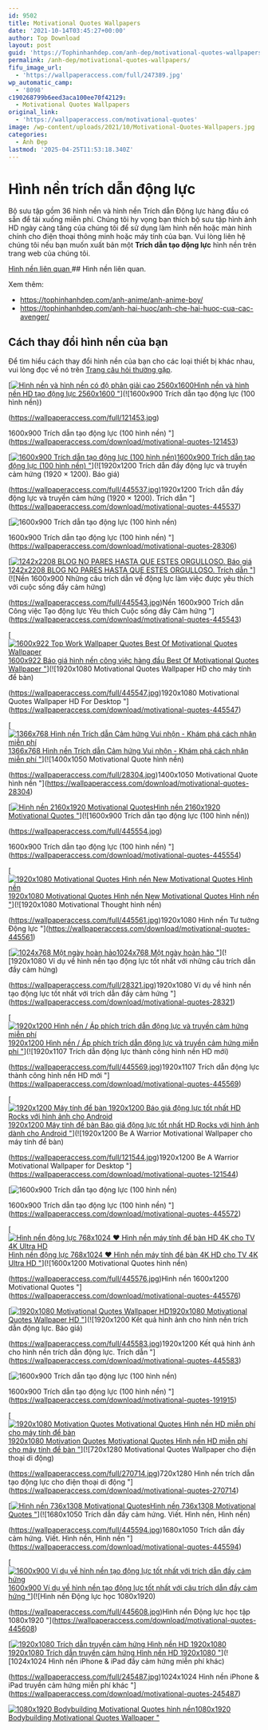 ```yaml
---
id: 9502
title: Motivational Quotes Wallpapers
date: '2021-10-14T03:45:27+00:00'
author: Top Download
layout: post
guid: 'https://Tophinhanhdep.com/anh-dep/motivational-quotes-wallpapers/'
permalink: /anh-dep/motivational-quotes-wallpapers/
fifu_image_url:
  - 'https://wallpaperaccess.com/full/247389.jpg'
wp_automatic_camp:
  - '8098'
c190268799b6eed3aca100ee70f42129:
  - Motivational Quotes Wallpapers
original_link:
  - 'https://wallpaperaccess.com/motivational-quotes'
image: /wp-content/uploads/2021/10/Motivational-Quotes-Wallpapers.jpg
categories:
  - Ảnh Đẹp
lastmod: '2025-04-25T11:53:18.340Z'
---
```

# Hình nền trích dẫn động lực

Bộ sưu tập gồm 36 hình nền và hình nền Trích dẫn Động lực hàng đầu có sẵn để tải xuống miễn phí. Chúng tôi hy vọng bạn thích bộ sưu tập hình ảnh HD ngày càng tăng của chúng tôi để sử dụng làm hình nền hoặc màn hình chính cho điện thoại thông minh hoặc máy tính của bạn. Vui lòng liên hệ chúng tôi nếu bạn muốn xuất bản một **Trích dẫn tạo động lực** hình nền trên trang web của chúng tôi.

[Hình nền liên quan ](#related) ## Hình nền liên quan.

   
 Xem thêm:

   
- <https://tophinhanhdep.com/anh-anime/anh-anime-boy/>
- <https://tophinhanhdep.com/anh-hai-huoc/anh-che-hai-huoc-cua-cac-avenger/>

## Cách thay đổi hình nền của bạn

Để tìm hiểu cách thay đổi hình nền của bạn cho các loại thiết bị khác nhau, vui lòng đọc về nó trên [Trang câu hỏi thường gặp](https://tophinhanhdep.com/faq/).

  
[[![Hình nền và hình nền có độ phân giải cao 2560x1600](https://wallpaperaccess.com/full/247389.jpg)Hình nền và hình nền HD tạo động lực 2560x1600 "](https://wallpaperaccess.com/download/motivational-quotes-247389)](![1600x900 Trích dẫn tạo động lực (100 hình nền))

(https://wallpaperaccess.com/full/121453.jpg)

1600x900 Trích dẫn tạo động lực (100 hình nền) "](https://wallpaperaccess.com/download/motivational-quotes-121453)

[[![1600x900 Trích dẫn tạo động lực (100 hình nền)](https://wallpaperaccess.com/full/230961.jpg)1600x900 Trích dẫn tạo động lực (100 hình nền) "](https://wallpaperaccess.com/download/motivational-quotes-230961)](![1920x1200 Trích dẫn đầy động lực và truyền cảm hứng (1920 × 1200).  Báo giá)

(https://wallpaperaccess.com/full/445537.jpg)1920x1200 Trích dẫn đầy động lực và truyền cảm hứng (1920 × 1200). Trích dẫn "](https://wallpaperaccess.com/download/motivational-quotes-445537)

[![1600x900 Trích dẫn tạo động lực (100 hình nền)](https://wallpaperaccess.com/full/28306.jpg)

1600x900 Trích dẫn tạo động lực (100 hình nền) "](https://wallpaperaccess.com/download/motivational-quotes-28306)

[[![1242x2208 BLOG NO PARES HASTA QUE ESTES ORGULLOSO.  Báo giá](https://wallpaperaccess.com/full/28307.jpg)1242x2208 BLOG NO PARES HASTA QUE ESTES ORGULLOSO. Trích dẫn "](https://wallpaperaccess.com/download/motivational-quotes-28307)](![Nền 1600x900 Những câu trích dẫn về động lực làm việc được yêu thích với cuộc sống đầy cảm hứng)

(https://wallpaperaccess.com/full/445543.jpg)Nền 1600x900 Trích dẫn Công việc Tạo động lực Yêu thích Cuộc sống đầy Cảm hứng "](https://wallpaperaccess.com/download/motivational-quotes-445543)

[[![1600x922 Top Work Wallpaper Quotes Best Of Motivational Quotes Wallpaper](https://wallpaperaccess.com/full/445544.jpg)1600x922 Báo giá hình nền công việc hàng đầu Best Of Motivational Quotes Wallpaper "](https://wallpaperaccess.com/download/motivational-quotes-445544)](![1920x1080 Motivational Quotes Wallpaper HD cho máy tính để bàn)

(https://wallpaperaccess.com/full/445547.jpg)1920x1080 Motivational Quotes Wallpaper HD For Desktop "](https://wallpaperaccess.com/download/motivational-quotes-445547)

[[![1366x768 Hình nền Trích dẫn Cảm hứng Vui nhộn - Khám phá cách nhận miễn phí](https://wallpaperaccess.com/full/445549.jpg)1366x768 Hình nền Trích dẫn Cảm hứng Vui nhộn - Khám phá cách nhận miễn phí "](https://wallpaperaccess.com/download/motivational-quotes-445549)](![1400x1050 Motivational Quote hình nền)

(https://wallpaperaccess.com/full/28304.jpg)1400x1050 Motivational Quote hình nền "](https://wallpaperaccess.com/download/motivational-quotes-28304)

[[![Hình nền 2160x1920 Motivational Quotes](https://wallpaperaccess.com/full/445552.jpg)Hình nền 2160x1920 Motivational Quotes "](https://wallpaperaccess.com/download/motivational-quotes-445552)](![1600x900 Trích dẫn tạo động lực (100 hình nền))

(https://wallpaperaccess.com/full/445554.jpg)

1600x900 Trích dẫn tạo động lực (100 hình nền) "](https://wallpaperaccess.com/download/motivational-quotes-445554)

[[![1920x1080 Motivational Quotes Hình nền New Motivational Quotes Hình nền](https://wallpaperaccess.com/full/445558.jpg)1920x1080 Motivational Quotes Hình nền New Motivational Quotes Hình nền "](https://wallpaperaccess.com/download/motivational-quotes-445558)](![1920x1080 Motivational Thought hình nền)

(https://wallpaperaccess.com/full/445561.jpg)1920x1080 Hình nền Tư tưởng Động lực "](https://wallpaperaccess.com/download/motivational-quotes-445561)

[[![1024x768 Một ngày hoàn hảo](https://wallpaperaccess.com/full/445566.jpg)1024x768 Một ngày hoàn hảo "](https://wallpaperaccess.com/download/motivational-quotes-445566)](![1920x1080 Ví dụ về hình nền tạo động lực tốt nhất với những câu trích dẫn đầy cảm hứng)

(https://wallpaperaccess.com/full/28321.jpg)1920x1080 Ví dụ về hình nền tạo động lực tốt nhất với trích dẫn đầy cảm hứng "](https://wallpaperaccess.com/download/motivational-quotes-28321)

[[![1920x1200 Hình nền / Áp phích trích dẫn động lực và truyền cảm hứng miễn phí](https://wallpaperaccess.com/full/28327.jpg)1920x1200 Hình nền / Áp phích trích dẫn động lực và truyền cảm hứng miễn phí "](https://wallpaperaccess.com/download/motivational-quotes-28327)](![1920x1107 Trích dẫn động lực thành công hình nền HD mới)

(https://wallpaperaccess.com/full/445569.jpg)1920x1107 Trích dẫn động lực thành công hình nền HD mới "](https://wallpaperaccess.com/download/motivational-quotes-445569)

[[![1920x1200 Máy tính để bàn 1920x1200 Báo giá động lực tốt nhất HD Rocks với hình ảnh cho Android](https://wallpaperaccess.com/full/445570.jpg)1920x1200 Máy tính để bàn Báo giá động lực tốt nhất HD Rocks với hình ảnh dành cho Android "](https://wallpaperaccess.com/download/motivational-quotes-445570)](![1920x1200 Be A Warrior Motivational Wallpaper cho máy tính để bàn)

(https://wallpaperaccess.com/full/121544.jpg)1920x1200 Be A Warrior Motivational Wallpaper for Desktop "](https://wallpaperaccess.com/download/motivational-quotes-121544)

[![1600x900 Trích dẫn tạo động lực (100 hình nền)](https://wallpaperaccess.com/full/445572.jpg)

1600x900 Trích dẫn tạo động lực (100 hình nền) "](https://wallpaperaccess.com/download/motivational-quotes-445572)

[[![Hình nền động lực 768x1024 ❤ Hình nền máy tính để bàn HD 4K cho TV 4K Ultra HD](https://wallpaperaccess.com/full/245491.jpg)Hình nền động lực 768x1024 ❤ Hình nền máy tính để bàn 4K HD cho TV 4K Ultra HD "](https://wallpaperaccess.com/download/motivational-quotes-245491)](![1600x1200 Motivational Quotes hình nền)

(https://wallpaperaccess.com/full/445576.jpg)Hình nền 1600x1200 Motivational Quotes "](https://wallpaperaccess.com/download/motivational-quotes-445576)

[[![1920x1080 Motivational Quotes Wallpaper HD](https://wallpaperaccess.com/full/445581.jpg)1920x1080 Motivational Quotes Wallpaper HD "](https://wallpaperaccess.com/download/motivational-quotes-445581)](![1920x1200 Kết quả hình ảnh cho hình nền trích dẫn động lực.  Báo giá)

(https://wallpaperaccess.com/full/445583.jpg)1920x1200 Kết quả hình ảnh cho hình nền trích dẫn động lực. Trích dẫn "](https://wallpaperaccess.com/download/motivational-quotes-445583)

[![1600x900 Trích dẫn tạo động lực (100 hình nền)](https://wallpaperaccess.com/full/191915.jpg)

1600x900 Trích dẫn tạo động lực (100 hình nền) "](https://wallpaperaccess.com/download/motivational-quotes-191915)

[[![1920x1080 Motivation Quotes Motivational Quotes Hình nền HD miễn phí cho máy tính để bàn](https://wallpaperaccess.com/full/445588.jpg)1920x1080 Motivation Quotes Motivational Quotes Hình nền HD miễn phí cho máy tính để bàn "](https://wallpaperaccess.com/download/motivational-quotes-445588)](![720x1280 Motivational Quotes Wallpaper cho điện thoại di động)

(https://wallpaperaccess.com/full/270714.jpg)720x1280 Hình nền trích dẫn tạo động lực cho điện thoại di động "](https://wallpaperaccess.com/download/motivational-quotes-270714)

[[![Hình nền 736x1308 Motivational Quotes](https://wallpaperaccess.com/full/445592.jpg)Hình nền 736x1308 Motivational Quotes "](https://wallpaperaccess.com/download/motivational-quotes-445592)](![1680x1050 Trích dẫn đầy cảm hứng.  Viết.  Hình nền, Hình nền)

(https://wallpaperaccess.com/full/445594.jpg)1680x1050 Trích dẫn đầy cảm hứng. Viết. Hình nền, Hình nền "](https://wallpaperaccess.com/download/motivational-quotes-445594)

[[![1600x900 Ví dụ về hình nền tạo động lực tốt nhất với trích dẫn đầy cảm hứng](https://wallpaperaccess.com/full/119150.jpg) 1600x900 Ví dụ về hình nền tạo động lực tốt nhất với câu trích dẫn đầy cảm hứng "](https://wallpaperaccess.com/download/motivational-quotes-119150)](![Hình nền Động lực học 1080x1920)

(https://wallpaperaccess.com/full/445608.jpg)Hình nền Động lực học tập 1080x1920 "](https://wallpaperaccess.com/download/motivational-quotes-445608)

[[![1920x1080 Trích dẫn truyền cảm hứng Hình nền HD 1920x1080](https://wallpaperaccess.com/full/445617.jpg)1920x1080 Trích dẫn truyền cảm hứng Hình nền HD 1920x1080 "](https://wallpaperaccess.com/download/motivational-quotes-445617)](![1024x1024 Hình nền iPhone & iPad đầy cảm hứng miễn phí khác)

(https://wallpaperaccess.com/full/245487.jpg)1024x1024 Hình nền iPhone &amp; iPad truyền cảm hứng miễn phí khác "](https://wallpaperaccess.com/download/motivational-quotes-245487)

[![1080x1920 Bodybuilding Motivational Quotes hình nền](https://wallpaperaccess.com/full/445620.jpg)1080x1920 Bodybuilding Motivational Quotes Wallpaper "](https://wallpaperaccess.com/download/motivational-quotes-445620)
